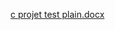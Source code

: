 [c projet test plain.docx](https://github.com/praneethanukala/M1-Railway-reservation-systen/files/8406215/c.projet.test.plain.docx)
